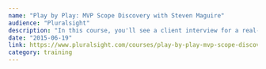 ```yaml
---
name: "Play by Play: MVP Scope Discovery with Steven Maguire"
audience: "Pluralsight"
description: "In this course, you'll see a client interview for a real-world application. We're not coding a solution -- yet. Before starting to code, or even defining domain objects and models, this discovery interview is all about understanding the business, the people involved, and their primary activities. Identifying those key pieces, and the frequency of each activity, will help us focus our efforts on building an application that has the highest impact on operations. This course will teach you how to conduct a successful client discovery meeting, demonstrating some exercises to uncover the key features of a minimum viable product."
date: "2015-06-19"
link: https://www.pluralsight.com/courses/play-by-play-mvp-scope-discovery
category: training
---
```

